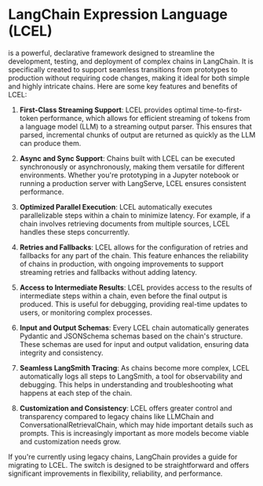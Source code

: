 # LangChain Expression Language (LCEL) 
is a powerful, declarative framework designed to streamline the development, testing, and deployment of complex chains in LangChain. It is specifically created to support seamless transitions from prototypes to production without requiring code changes, making it ideal for both simple and highly intricate chains. Here are some key features and benefits of LCEL:

1. **First-Class Streaming Support**: LCEL provides optimal time-to-first-token performance, which allows for efficient streaming of tokens from a language model (LLM) to a streaming output parser. This ensures that parsed, incremental chunks of output are returned as quickly as the LLM can produce them.

2. **Async and Sync Support**: Chains built with LCEL can be executed synchronously or asynchronously, making them versatile for different environments. Whether you're prototyping in a Jupyter notebook or running a production server with LangServe, LCEL ensures consistent performance.

3. **Optimized Parallel Execution**: LCEL automatically executes parallelizable steps within a chain to minimize latency. For example, if a chain involves retrieving documents from multiple sources, LCEL handles these steps concurrently.

4. **Retries and Fallbacks**: LCEL allows for the configuration of retries and fallbacks for any part of the chain. This feature enhances the reliability of chains in production, with ongoing improvements to support streaming retries and fallbacks without adding latency.

5. **Access to Intermediate Results**: LCEL provides access to the results of intermediate steps within a chain, even before the final output is produced. This is useful for debugging, providing real-time updates to users, or monitoring complex processes.

6. **Input and Output Schemas**: Every LCEL chain automatically generates Pydantic and JSONSchema schemas based on the chain's structure. These schemas are used for input and output validation, ensuring data integrity and consistency.

7. **Seamless LangSmith Tracing**: As chains become more complex, LCEL automatically logs all steps to LangSmith, a tool for observability and debugging. This helps in understanding and troubleshooting what happens at each step of the chain.

8. **Customization and Consistency**: LCEL offers greater control and transparency compared to legacy chains like LLMChain and ConversationalRetrievalChain, which may hide important details such as prompts. This is increasingly important as more models become viable and customization needs grow.

If you're currently using legacy chains, LangChain provides a guide for migrating to LCEL. The switch is designed to be straightforward and offers significant improvements in flexibility, reliability, and performance.